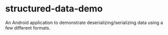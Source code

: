 # structured-data-demo
An Android application to demonstrate deserializing/serializing data using a few different formats.
